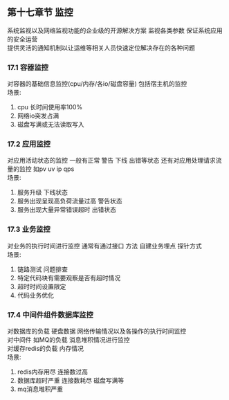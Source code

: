 ## 第十七章节 监控
系统监视以及网络监视功能的企业级的开源解决方案 监视各类参数 保证系统应用的安全运营  
提供灵活的通知机制以让运维等相关人员快速定位解决存在的各种问题 

### 17.1 容器监控
对容器的基础信息监控(cpu/内存/各io/磁盘容量) 包括宿主机的监控  
场景:  
1) cpu 长时间使用率100%  
2) 网络io突发占满  
3) 磁盘写满或无法读取写入

### 17.2 应用监控
对应用活动状态的监控 一般有正常 警告 下线 出错等状态 还有对应用处理请求流量的监控  如pv uv ip qps  
场景:  
1) 服务升级 下线状态  
2) 服务出现呈现高负荷流量过高 警告状态  
3) 服务出现大量异常错误超时 出错状态  

### 17.3 业务监控
对业务的执行时间进行监控 通常有通过接口 方法 自建业务埋点 探针方式  
场景:  
1) 链路测试 问题排查  
2) 特定代码块有需要观察是否有超时情况  
3) 超时时间设置限定  
4) 代码业务优化

### 17.4 中间件组件数据库监控
对数据库的负载 硬盘数据 网络传输情况以及各操作的执行时间监控  
对中间件 如MQ的负载 消息堆积情况进行监控  
对缓存redis的负载 内存情况  
场景:   
1) redis内存用尽 连接数过高  
2) 数据库超时严重 连接数耗尽 磁盘写满等  
3) mq消息堆积严重  